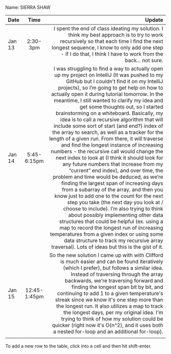 Name: SIERRA SHAW

| Date   |     Time     |                                                                                                                                                                                                                                                                                                                                                                                                                                                                                                                                                                                                                                                                                                                                                                                                                                                                                                                                                                                                                                                                                                                                                                                                                                                                                                                                                                   Update |
|:-------|:------------:|-------------------------------------------------------------------------------------------------------------------------------------------------------------------------------------------------------------------------------------------------------------------------------------------------------------------------------------------------------------------------------------------------------------------------------------------------------------------------------------------------------------------------------------------------------------------------------------------------------------------------------------------------------------------------------------------------------------------------------------------------------------------------------------------------------------------------------------------------------------------------------------------------------------------------------------------------------------------------------------------------------------------------------------------------------------------------------------------------------------------------------------------------------------------------------------------------------------------------------------------------------------------------------------------------------------------------------------------------------------------------:|
| Jan 13 |   2:30-3pm   |                                                                                                                                                                                                                                                                                                                                                                                                                                                                                                                                                                                                                                                                                                                                                                                                                                                                                                                                                                                                                                                                                                                  I spent the end of class ideating my solution. I think my best approach is to try to work recursively so that each time I find the next longest sequence, I know to only add one step - if I do that, I think I have to work from the back... not sure. |
| Jan 14 | 5:45-6:15pm  | I was struggling to find a way to actually open up my project on IntelliJ (It was pushed to my GitHub but I couldn’t find it on my IntelliJ projects), so I’m going to get help on how to actually open it during tutorial tomorrow. In the meantime, I still wanted to clarify my idea and get some thoughts out, so I started brainstorming on a whiteboard. Basically, my idea is to call a recursive algorithm that will include some sort of start (and end?) index of the array to search, as well as a tracker for the length of a given run. From there, it will traverse and find the longest instance of increasing numbers - the recursive call would change the next index to look at (I think it should look for any future numbers that increase from my “current” end index), and over time, the problem and time would be deduced, as we’re finding the largest span of increasing days from a subarray of the array, and then you know just to add one to the count for the next step you take (the next day you look at / choose to include). I’m also trying to think about possibly implementing other data structures that could be helpful (ex. using a map to record the longest run of increasing temperatures from a given index or using some data structure to track my recursive array traversal). Lots of ideas but this is the gist of it. |
| Jan 15 | 12:45-1:45pm |                                                                                                                                                                                                                                                                                                                                                                                                                                                                                                                                                                                                                                                                                                                                                                   So the new solution I came up with with Clifford is much easier and can be found iteratively (which I prefer), but follows a similar idea. Instead of traversing through the array backwards, we're traversing forward and finding the longest span bit by bit, and continuing to add 1 to a given temperature's streak since we know it's one step more than the longest run. It also utilizes a map to track the longest days, per my original idea. I'm trying to think of how my solution could be quicker (right now it's O(n^2), and it uses both a nested for-loop and an additional for-loop). |
|        |              |                                                                                                                                                                                                                                                                                                                                                                                                                                                                                                                                                                                                                                                                                                                                                                                                                                                                                                                                                                                                                                                                                                                                                                                                                                                                                                                                                                          |


To add a new row to the table, click into a cell and then hit shift-enter.